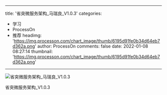 
---
title: '省突微服务架构_马瑞良_V1.0.3'
categories: 
 - 学习
 - ProcessOn
 - 推荐
headimg: 'https://img.processon.com/chart_image/thumb/6195d91fe0b34d64eb7d362a.png'
author: ProcessOn
comments: false
date: 2022-01-08 08:27:14
thumbnail: 'https://img.processon.com/chart_image/thumb/6195d91fe0b34d64eb7d362a.png'
---

<div>   
<img class="thumb" alt="省突微服务架构_马瑞良_V1.0.3" src="https://img.processon.com/chart_image/thumb/6195d91fe0b34d64eb7d362a.png" referrerpolicy="no-referrer">
<p>省突微服务架构_V1.0.3</p>  
</div>
            